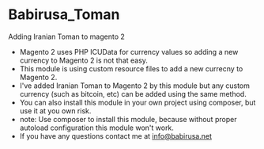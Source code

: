 # Babirusa_Toman
Adding Iranian Toman to magento 2
- Magento 2 uses PHP ICUData for currency values so adding a new currency to Magento 2 is not that easy.
- This module is using custom resource files to add a new currecny to Magento 2.
- I've added Iranian Toman to Magento 2 by this module but any custom currency (such as bitcoin, etc) can be added using the same method.
- You can also install this module in your own project using composer, but use it at you own risk.
- note: Use composer to install this module, because without proper autoload configuration this module won't work.
- If you have any questions contact me at info@babirusa.net
